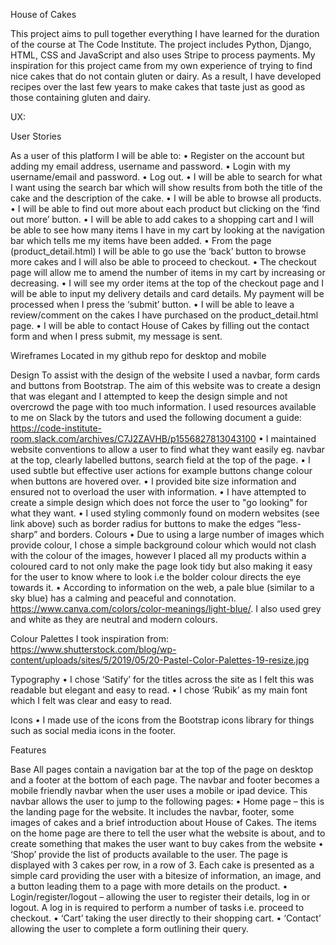 House of Cakes

This project aims to pull together everything I have learned for the duration of the course at The Code Institute. The project includes Python, Django, HTML, CSS and JavaScript and also uses Stripe to process payments.
My inspiration for this project came from my own experience of trying to find nice cakes that do not contain gluten or dairy. As a result, I have developed recipes over the last few years to make cakes that taste just as good as those containing gluten and dairy.

UX:

User Stories

As a user of this platform I will be able to:
•	Register on the account but adding my email address, username and password.
•	Login with my username/email and password.
•	Log out.
•	I will be able to search for what I want using the search bar which will show results from both the title of the cake and the description of the cake.
•	I will be able to browse all products.
•	I will be able to find out more about each product but clicking on the ‘find out more’ button.
•	I will be able to add cakes to a shopping cart and I will be able to see how many items I have in my cart by looking at the navigation bar which tells me my items have been added.
•	From the page (product_detail.html) I will be able to go use the ‘back’ button to browse more cakes and I will also be able to proceed to checkout.
•	The checkout page will allow me to amend the number of items in my cart by increasing or decreasing.
•	I will see my order items at the top of the checkout page and I will be able to input my delivery details and card details. My payment will be processed when I press the ‘submit’ button.
•	I will be able to leave a review/comment on the cakes I have purchased on the product_detail.html page.
•	I will be able to contact House of Cakes by filling out the contact form and when I press submit, my message is sent.

Wireframes
Located in my github repo for desktop and mobile

Design
To assist with the design of the website I used a navbar, form cards and buttons from Bootstrap. The aim of this website was to create a design that was elegant and I attempted to keep the design simple and not overcrowd the page with too much information. 
I used resources available to me on Slack by the tutors and used the following document a guide: https://code-institute-room.slack.com/archives/C7J2ZAVHB/p1556827813043100
•	I maintained website conventions to allow a user to find what they want easily eg. navbar at the top, clearly labelled buttons, search field at the top of the page.
•	I used subtle but effective user actions for example buttons change colour when buttons are hovered over.
•	I provided bite size information and ensured not to overload the user with information.
•	I have attempted to create a simple design which does not force the user to "go looking" for what they want.
•	I used styling commonly found on modern websites (see link above) such as border radius for buttons to make the edges “less-sharp” and borders.
Colours
•	Due to using a large number of images which provide colour, I chose a simple background colour which would not clash with the colour of the images, however I placed all my products within a coloured card to not only make the page look tidy but also making it easy for the user to know where to look i.e the bolder colour directs the eye towards it.
•	According to information on the web, a pale blue (similar to a sky blue) has a calming and peaceful and connotation. https://www.canva.com/colors/color-meanings/light-blue/. I also used grey and white as they are neutral and modern colours.

Colour Palettes I took inspiration from:
https://www.shutterstock.com/blog/wp-content/uploads/sites/5/2019/05/20-Pastel-Color-Palettes-19-resize.jpg

Typography
•	I chose ‘Satify’ for the titles across the site as I felt this was readable but elegant and easy to read.
•	I chose ‘Rubik’ as my main font which I felt was clear and easy to read.

Icons
•	I made use of the icons from the Bootstrap icons library for things such as social media icons in the footer.

Features

Base
All pages contain a navigation bar at the top of the page on desktop and a footer at the bottom of each page. The navbar and footer becomes a mobile friendly navbar when the user uses a mobile or ipad device. This navbar allows the user to jump to the following pages:
•	Home page – this is the landing page for the website. It includes the navbar, footer, some images of cakes and a brief introduction about House of Cakes. The items on the home page are there to tell the user what the website is about, and to create something that makes the user want to buy cakes from the website
•	‘Shop’ provide the list of products available to the user. The page is displayed with 3 cakes per row, in a row of 3. Each cake is presented as a simple card providing the user with a bitesize of information, an image, and a button leading them to a page with more details on the product.
•	Login/register/logout – allowing the user to register their details, log in or logout. A log in is required to perform a number of tasks i.e. proceed to checkout.
•	‘Cart’ taking the user directly to their shopping cart.
•	‘Contact’ allowing the user to complete a form outlining their query. 
